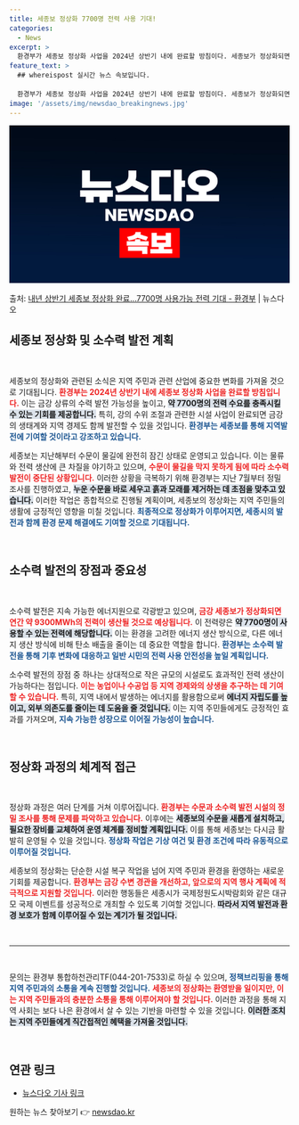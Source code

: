 ```yaml
---
title: 세종보 정상화 7700명 전력 사용 기대!
categories:
  - News
excerpt: >
  환경부가 세종보 정상화 사업을 2024년 상반기 내에 완료할 방침이다. 세종보가 정상화되면 연간 약 7700…
feature_text: >
  ## whereispost 실시간 뉴스 속보입니다.

  환경부가 세종보 정상화 사업을 2024년 상반기 내에 완료할 방침이다. 세종보가 정상화되면 연간 약 7700…
image: '/assets/img/newsdao_breakingnews.jpg'
---
```


![뉴스다오 속보](/assets/img/newsdao_breakingnews.jpg)

<p>출처: <a href="https://newsdao.kr/2674" rel="dofollow">내년 상반기 세종보 정상화 완료…7700명 사용가능 전력 기대 - 환경부</a> | 뉴스다오</p>

<h2 data-ke-size="size26">세종보 정상화 및 소수력 발전 계획</h2>

<p data-ke-size="size16">&nbsp;</p>

세종보의 정상화와 관련된 소식은 지역 주민과 관련 산업에 중요한 변화를 가져올 것으로 기대됩니다. <b><span style="color: #ee2323;">환경부는 2024년 상반기 내에 세종보 정상화 사업을 완료할 방침입니다.</span></b> 이는 금강 상류의 수력 발전 가능성을 높이고, <b><span style="background-color: #21538527;">약 7700명의 전력 수요를 충족시킬 수 있는 기회를 제공합니다.</span></b> 특히, 강의 수위 조절과 관련한 시설 사업이 완료되면 금강의 생태계와 지역 경제도 함께 발전할 수 있을 것입니다. <b><span style="color: #1a5490;">환경부는 세종보를 통해 지역발전에 기여할 것이라고 강조하고 있습니다.</span></b>

세종보는 지난해부터 수문이 물길에 완전히 잠긴 상태로 운영되고 있습니다. 이는 물류와 전력 생산에 큰 차질을 야기하고 있으며, <b><span style="color: #ee2323;">수문이 물길을 막지 못하게 됨에 따라 소수력 발전이 중단된 상황입니다.</span></b> 이러한 상황을 극복하기 위해 환경부는 지난 7월부터 정밀 조사를 진행하였고, <b><span style="background-color: #21538527;">누운 수문을 바로 세우고 흙과 모래를 제거하는 데 초점을 맞추고 있습니다.</span></b> 이러한 작업은 종합적으로 진행될 계획이며, 세종보의 정상화는 지역 주민들의 생활에 긍정적인 영향을 미칠 것입니다. <b><span style="color: #1a5490;">최종적으로 정상화가 이루어지면, 세종시의 발전과 함께 환경 문제 해결에도 기여할 것으로 기대됩니다.</span></b>

<p data-ke-size="size16">&nbsp;</p>

<h2 data-ke-size="size26">소수력 발전의 장점과 중요성</h2>

<p data-ke-size="size16">&nbsp;</p>

소수력 발전은 지속 가능한 에너지원으로 각광받고 있으며, <b><span style="color: #ee2323;">금강 세종보가 정상화되면 연간 약 9300MWh의 전력이 생산될 것으로 예상됩니다.</span></b> 이 전력량은 <b><span style="background-color: #21538527;">약 7700명이 사용할 수 있는 전력에 해당합니다.</span></b> 이는 환경을 고려한 에너지 생산 방식으로, 다른 에너지 생산 방식에 비해 탄소 배출을 줄이는 데 중요한 역할을 합니다. <b><span style="color: #1a5490;">환경부는 소수력 발전을 통해 기후 변화에 대응하고 일반 시민의 전력 사용 안전성을 높일 계획입니다.</span></b>

소수력 발전의 장점 중 하나는 상대적으로 작은 규모의 시설로도 효과적인 전력 생산이 가능하다는 점입니다. <b><span style="color: #ee2323;">이는 농업이나 수공업 등 지역 경제와의 상생을 추구하는 데 기여할 수 있습니다.</span></b> 특히, 지역 내에서 발생하는 에너지를 활용함으로써 <b><span style="background-color: #21538527;">에너지 자립도를 높이고, 외부 의존도를 줄이는 데 도움을 줄 것입니다.</span></b> 이는 지역 주민들에게도 긍정적인 효과를 가져오며, <b><span style="color: #1a5490;">지속 가능한 성장으로 이어질 가능성이 높습니다.</span></b>

<p data-ke-size="size16">&nbsp;</p>

<h2 data-ke-size="size26">정상화 과정의 체계적 접근</h2>

<p data-ke-size="size16">&nbsp;</p>

정상화 과정은 여러 단계를 거쳐 이루어집니다. <b><span style="color: #ee2323;">환경부는 수문과 소수력 발전 시설의 정밀 조사를 통해 문제를 파악하고 있습니다.</span></b> 이후에는 <b><span style="background-color: #21538527;">세종보의 수문을 새롭게 설치하고, 필요한 장비를 교체하여 운영 체계를 정비할 계획입니다.</span></b> 이를 통해 세종보는 다시금 활발히 운영될 수 있을 것입니다. <b><span style="color: #1a5490;">정상화 작업은 기상 여건 및 환경 조건에 따라 유동적으로 이루어질 것입니다.</span></b>

세종보의 정상화는 단순한 시설 복구 작업을 넘어 지역 주민과 환경을 환영하는 새로운 기회를 제공합니다. <b><span style="color: #ee2323;">환경부는 금강 수변 경관을 개선하고, 앞으로의 지역 행사 계획에 적극적으로 지원할 것입니다.</span></b> 이러한 행동들은 세종시가 국제정원도시박람회와 같은 대규모 국제 이벤트를 성공적으로 개최할 수 있도록 기여할 것입니다. <b><span style="background-color: #21538527;">따라서 지역 발전과 환경 보호가 함께 이루어질 수 있는 계기가 될 것입니다.</span></b>

<p data-ke-size="size16">&nbsp;</p>

<hr />

<p data-ke-size="size16">&nbsp;</p>

문의는 환경부 통합하천관리TF(044-201-7533)로 하실 수 있으며, <b><span style="color: #1a5490;">정책브리핑을 통해 지역 주민과의 소통을 계속 진행할 것입니다.</span></b> <b><span style="color: #ee2323;">세종보의 정상화는 환영받을 일이지만, 이는 지역 주민들과의 충분한 소통을 통해 이루어져야 할 것입니다.</span></b> 이러한 과정을 통해 지역 사회는 보다 나은 환경에서 살 수 있는 기반을 마련할 수 있을 것입니다. <b><span style="background-color: #21538527;">이러한 조치는 지역 주민들에게 직간접적인 혜택을 가져올 것입니다.</span></b>

<p data-ke-size="size16">&nbsp;</p>

<article>
  <h2>연관 링크</h2>
  <ul>
    <li><a href="https://newsdao.kr/2674">뉴스다오 기사 링크</a></li>
  </ul>
</article> 

원하는 뉴스 찾아보기 👉 <a href="https://newsdao.kr" rel="dofollow">newsdao.kr</a>


